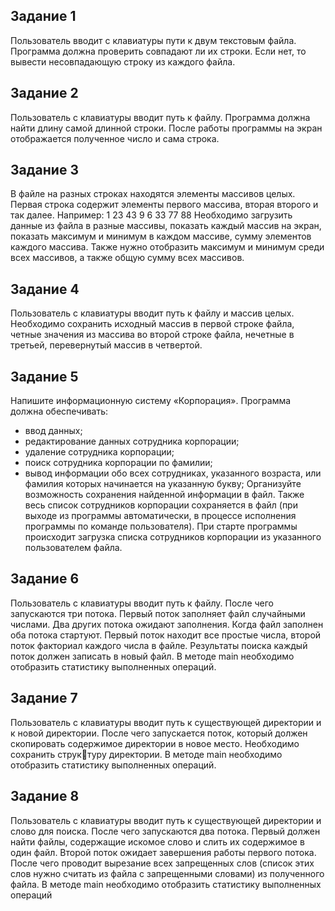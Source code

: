 ## Задание 1
Пользователь вводит с клавиатуры пути к двум текстовым файла. Программа должна проверить совпадают ли их строки. Если нет, то вывести несовпадающую строку из каждого файла.

## Задание 2
Пользователь с клавиатуры вводит путь к файлу. Программа должна найти длину самой длинной строки. После работы программы на экран отображается полученное число и сама строка.

## Задание 3
В файле на разных строках находятся элементы массивов целых. Первая строка содержит элементы первого массива, вторая второго и так далее. Например:
1 23 43 9
6 33 77 88
Необходимо загрузить данные из файла в разные массивы, показать каждый массив на экран, показать максимум и минимум в каждом массиве, сумму элементов каждого массива. Также нужно отобразить максимум и минимум среди всех массивов, а также общую сумму всех массивов.

## Задание 4
Пользователь с клавиатуры вводит путь к файлу и массив целых. Необходимо сохранить исходный массив в первой строке файла, четные значения из массива во второй строке файла, нечетные в третьей, перевернутый массив в четвертой.

## Задание 5
Напишите информационную систему «Корпорация».
Программа должна обеспечивать:
- ввод данных;
- редактирование данных сотрудника корпорации;
- удаление сотрудника корпорации;
- поиск сотрудника корпорации по фамилии;
- вывод информации обо всех сотрудниках, указанного возраста, или фамилия которых начинается на указанную букву;
Организуйте возможность сохранения найденной информации в файл.
Также весь список сотрудников корпорации сохраняется в файл (при выходе из программы автоматически, в процессе исполнения программы по команде пользователя). При старте программы происходит загрузка списка сотрудников корпорации из указанного пользователем файла.

## Задание 6
Пользователь с клавиатуры вводит путь к файлу. После чего запускаются три потока. Первый поток заполняет файл случайными числами. Два других потока ожидают заполнения. Когда файл заполнен оба потока стартуют. Первый поток находит все простые числа, второй поток факториал каждого числа в файле. Результаты поиска каждый поток должен записать в новый файл. В методе main необходимо отобразить статистику выполненных операций.

## Задание 7
Пользователь с клавиатуры вводит путь к существующей директории и к новой директории. После чего запускается поток, который должен скопировать содержимое директории в новое место. Необходимо сохранить структуру директории. В методе main необходимо отобразить статистику выполненных операций.

## Задание 8
Пользователь с клавиатуры вводит путь к существующей директории и слово для поиска. После чего запускаются два потока. Первый должен найти файлы, содержащие искомое слово и слить их содержимое в один файл. Второй поток ожидает завершения работы первого потока. После чего проводит вырезание всех запрещенных слов (список этих слов нужно считать из файла с запрещенными словами) из полученного файла. В методе main необходимо отобразить статистику выполненных операций
